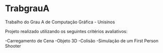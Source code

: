 # TrabgrauA
Trabalho do Grau A de Computação Gráfica - Unisinos

Projeto realizado utilizando os seguintes critérios avaliativos:

-Carregamento de Cena
-Objeto 3D
-Colisão
-Simulação de um First Person Shooter
